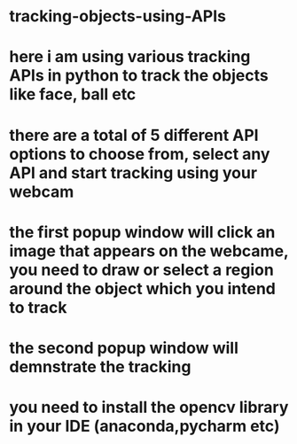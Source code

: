 # tracking-objects-using-APIs
# here i am using various tracking APIs in python to track the objects like face, ball etc
# there are a total of 5 different API options to choose from, select any API and start tracking using your webcam
# the first popup window will click an image that appears on the webcame, you need to draw or select a region around the object which you intend to track
# the second popup window will demnstrate the tracking
# you need to install the opencv library in your IDE (anaconda,pycharm etc)
